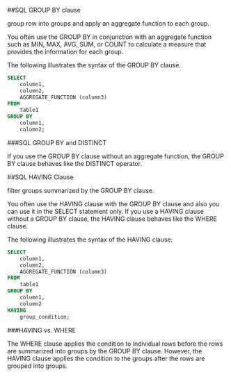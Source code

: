 ﻿##SQL GROUP BY clause 

group row into groups and apply an aggregate function to each group.

You often use the GROUP BY in conjunction with an aggregate function such as MIN, MAX, AVG, SUM, 
or COUNT to calculate a measure that provides the information for each group.

The following illustrates the syntax of the GROUP BY clause.

```sql
SELECT
	column1,
	column2,
	AGGREGATE_FUNCTION (column3)
FROM
	table1
GROUP BY
	column1,
	column2;
```



###SQL GROUP BY and DISTINCT

If you use the GROUP BY clause without an aggregate function, the GROUP BY clause behaves like the DISTINCT operator.


##SQL HAVING Clause 

filter groups summarized by the GROUP BY clause.

You often use the HAVING clause with the GROUP BY clause and also you can use it in the SELECT statement only. If you use a HAVING clause without a GROUP BY clause, the HAVING clause behaves like the WHERE clause.

The following illustrates the syntax of the HAVING clause:

```sql
SELECT
	column1,
	column2,
	AGGREGATE_FUNCTION (column3)
FROM
	table1
GROUP BY
	column1,
	column2
HAVING
	group_condition;
```


###HAVING vs. WHERE

The WHERE clause applies the condition to individual rows before the rows are summarized 
into groups by the GROUP BY clause. However, the HAVING clause applies the condition to the 
groups after the rows are grouped into groups.





 
